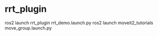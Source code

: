 # rrt_plugin
ros2 launch rrt_plugin rrt_demo.launch.py
ros2 launch moveit2_tutorials move_group.launch.py
